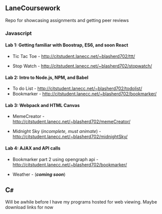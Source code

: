 ## LaneCoursework
Repo for showcasing assignments and getting peer reviews


### Javascript
#### Lab 1: Getting familiar with Boostrap, ES6, and soon React

- Tic Tac Toe - http://citstudent.lanecc.net/~blasherd702/ttt/

- Stop Watch - http://citstudent.lanecc.net/~blasherd702/stopwatch/

#### Lab 2: Intro to Node.js, NPM, and Babel

- To do List -  http://citstudent.lanecc.net/~blasherd702/todolist/
- Bookmarker - http://citstudent.lanecc.net/~blasherd702/bookmarker/

#### Lab 3: Webpack and HTML Canvas

- MemeCreator - http://citstudent.lanecc.net/~blasherd702/memeCreator/

- Midnight Sky (*incomplete, must animate*) - http://citstudent.lanecc.net/~blasherd702/midnightSky/

#### Lab 4: AJAX and API calls
 
- Bookmarker part 2 using opengraph api - http://citstudent.lanecc.net/~blasherd702/bookmarker/

- Weather - (**_coming soon_**)

## C`#`
Will be awhile before I have my programs hosted for web viewing. Maybe download links for now
